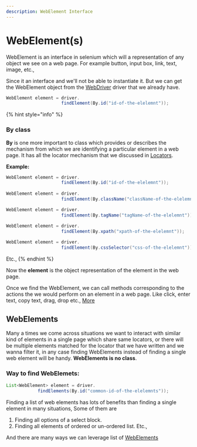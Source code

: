 ```yaml
---
description: WebElement Interface
---
```


# WebElement\(s\)

WebElement is an interface in selenium which will a representation of any object we see on a web page. For example button, input box, link, text, image, etc.,

Since it an interface and we'll not be able to instantiate it. But we can get the WebElement object from the [WebDriver](../webdriver/) driver that we already have.

```java
WebElement element = driver.
                     findElement(By.id("id-of-the-elelemnt"));
```

{% hint style="info" %}
### By class

**By** is one more important to class which provides or describes the mechanism from which we are identifying a particular element in a web page. It has all the locator mechanism that we discussed in [Locators](../locators/).

**Example:**

```java
WebElement element = driver.
                     findElement(By.id("id-of-the-elelemnt"));
                     
WebElement element = driver.
                     findElement(By.className("className-of-the-elelemnt"));

WebElement element = driver.
                     findElement(By.tagName("tagName-of-the-elelemnt"));

WebElement element = driver.
                     findElement(By.xpath("xpath-of-the-elelemnt"));
                     
WebElement element = driver.
                     findElement(By.cssSelector("css-of-the-elelemnt"));
```

Etc.,
{% endhint %}

Now the **element** is the object representation of the element in the web page.

Once we find the WebElement, we can call methods corresponding to the actions the we would perform on an element in a web page. Like click, enter text, copy text, drag, drop etc., [More](webelement-methods.md)

## WebElements

Many a times we come across situations we want to interact with similar kind of elements in a single page which share same locators, or there will be multiple elements matched for the locator that we have written and we wanna filter it, in any case finding WebElements instead of finding a single web element will be handy. **WebElements is no class**.

### Way to find WebElemets:

```java
List<WebElement> element = driver.
            findElements(By.id("common-id-of-the-elelemnts"));
```

Finding a list of web elements has lots of benefits than finding a single element in many situations, Some of them are  
1. Finding all options of a select block.  
2. Finding all elements of ordered or un-ordered list. Etc.,

And there are many ways we can leverage list of [WebElements](looping-through-webelements.md)


